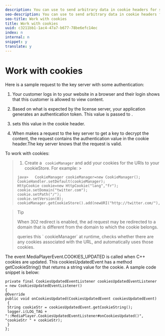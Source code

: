 ```yaml
---
description: You can use to send arbitrary data in cookie headers for session management, gate access, and so on.
seo-description: You can use to send arbitrary data in cookie headers for session management, gate access, and so on.
seo-title: Work with cookies
title: Work with cookies
uuid: c3211bb1-1ac4-47a7-b677-78be6efc14ec
index: n
internal: n
snippet: y
translate: y
---
```


# Work with cookies

Here is a sample request to the key server with some authentication: 
1. Your customer logs in to your website in a browser and their login shows that this customer is allowed to view content.
1. Based on what is expected by the license server, your application generates an authentication token. This value is passed to  <!-- PH element: phrases/primetime-sdk-name --> .

1. <!-- PH element: phrases/primetime-sdk-name --> sets this value in the cookie header.
1. When  <!-- PH element: phrases/primetime-sdk-name --> makes a request to the key server to get a key to decrypt the content, the request contains the authentication value in the cookie header.The key server knows that the request is valid.


To work with cookies:

>1. Create a ` cookieManager` and add your cookies for the URIs to your cookieStore.
>   For example: >
>   ```
>   java>   CookieManager cookieManager=new CookieManager(); 
>   CookieHandler.setDefault(cookieManager);  
>   HttpCookie cookie=new HttpCookie("lang","fr"); 
>   cookie.setDomain("twitter.com");  
>   cookie.setPath("/"); 
>   cookie.setVersion(0); 
>   cookieManager.getCookieStore().add(newURI("http://twitter.com/"),cookie);
>   ```


>   >[!TIP]
>   >
>   >When 302 redirect is enabled, the ad request may be redirected to a domain that is different from the domain to which the cookie belongs.
>   <!-- PH element: phrases/primetime-sdk-name --> queries this ` cookieManager` at runtime, checks whether there are any cookies associated with the URL, and automatically uses those cookies. 
>
The event MediaPlayerEvent.COOKIES_UPDATED is called when C++ cookies are updated. This cookiesUpdatedEvent has a method getCookieString() that returns a string value for the cookie.
A sample code snippet is below: 
```
private final CookiesUpdatedEventListener cookiesUpdatedEventListener = new CookiesUpdatedEventListener()  
{ 
@Override 
public void onCookiesUpdated(CookiesUpdatedEvent cookiesUpdatedEvent) 
 { 
 String cookieStr = cookiesUpdatedEvent.getCookieString();  
 logger.i(LOG_TAG + "::MediaPlayer.CookiesUpdatedEventListener#onCookiesUpdated()", "cookieStr " + cookieStr);  
 }  
};
```

